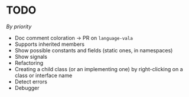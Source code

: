 # TODO

*By priority*

- Doc comment coloration -> PR on `language-vala`
- Supports inherited members
- Show possible constants and fields (static ones, in namespaces)
- Show signals
- Refactoring
- Creating a child class (or an implementing one) by right-clicking on a class or interface name
- Detect errors
- Debugger
